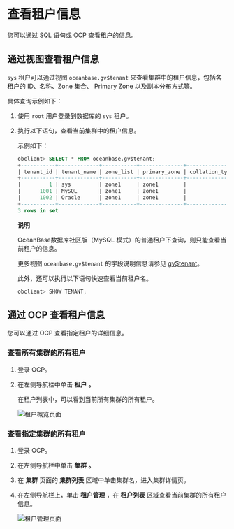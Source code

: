 查看租户信息
===========================

您可以通过 SQL 语句或 OCP 查看租户的信息。

通过视图查看租户信息
-------------------------------

`sys` 租户可以通过视图 `oceanbase.gv$tenant` 来查看集群中的租户信息，包括各租户的 ID、名称、Zone 集合、 Primary Zone 以及副本分布方式等。

具体查询示例如下：

1. 使用 `root` 用户登录到数据库的 `sys` 租户。

2. 执行以下语句，查看当前集群中的租户信息。

   示例如下：

   ```sql
   obclient> SELECT * FROM oceanbase.gv$tenant;
   +-----------+-------------+-----------+--------------+----------------+---------------+-----------+---------------+
   | tenant_id | tenant_name | zone_list | primary_zone | collation_type | info          | read_only | locality      |
   +-----------+-------------+-----------+--------------+----------------+---------------+-----------+---------------+
   |         1 | sys         | zone1     | zone1        |              0 | system tenant |         0 | FULL{1}@zone1 |
   |      1001 | MySQL       | zone1     | zone1        |              0 |               |         0 | FULL{1}@zone1 |
   |      1002 | Oracle      | zone1     | zone1        |              0 |               |         0 | FULL{1}@zone1 |
   +-----------+-------------+-----------+--------------+----------------+---------------+-----------+---------------+
   3 rows in set
   ```

   **说明**

   OceanBase数据库社区版（MySQL 模式）的普通租户下查询，则只能查看当前租户的信息。

   更多视图 `oceanbase.gv$tenant` 的字段说明信息请参见 [gv$tenant](../../../12.reference-guide/1.system-views/2.performance-views/40.gv-tenant.md)。

   此外，还可以执行以下语句快速查看当前租户名。

   ```sql
   obclient> SHOW TENANT;
   ```

通过 OCP 查看租户信息
----------------------------------

您可以通过 OCP 查看指定租户的详细信息。

### 查看所有集群的所有租户

1. 登录 OCP。

2. 在左侧导航栏中单击 **租户** **。**

   在租户列表中，可以看到当前所有集群的所有租户。

   ![租户概览页面](https://help-static-aliyun-doc.aliyuncs.com/assets/img/zh-CN/0702770061/p167360.png)

### 查看指定集群的所有租户

1. 登录 OCP。

2. 在左侧导航栏中单击 **集群** **。**

3. 在 **集群** 页面的 **集群列表** 区域中单击集群名，进入集群详情页。

4. 在左侧导航栏上，单击 **租户管理** ，在 **租户列表** 区域查看当前集群的所有租户信息。

   ![租户管理页面](https://help-static-aliyun-doc.aliyuncs.com/assets/img/zh-CN/1702770061/p167362.png)
